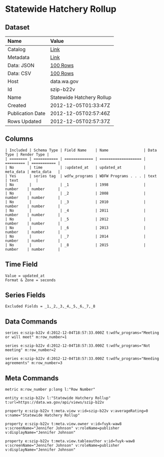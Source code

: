 # Statewide Hatchery Rollup

## Dataset

| Name | Value |
| :--- | :---- |
| Catalog | [Link](https://catalog.data.gov/dataset/statewide-hatchery-rollup-cbaab) |
| Metadata | [Link](https://data.wa.gov/api/views/szip-b22v) |
| Data: JSON | [100 Rows](https://data.wa.gov/api/views/szip-b22v/rows.json?max_rows=100) |
| Data: CSV | [100 Rows](https://data.wa.gov/api/views/szip-b22v/rows.csv?max_rows=100) |
| Host | data.wa.gov |
| Id | szip-b22v |
| Name | Statewide Hatchery Rollup |
| Created | 2012-12-05T01:33:47Z |
| Publication Date | 2012-12-05T02:57:46Z |
| Rows Updated | 2012-12-05T02:57:37Z |

## Columns

```ls
| Included | Schema Type | Field Name    | Name                | Data Type | Render Type |
| ======== | =========== | ============= | =================== | ========= | =========== |
| No       | time        | :updated_at   | updated_at          | meta_data | meta_data   |
| Yes      | series tag  | wdfw_programs | WDFW Programs . . . | text      | text        |
| No       |             | _1            | 1998                | number    | number      |
| No       |             | _2            | 2008                | number    | number      |
| No       |             | _3            | 2010                | number    | number      |
| No       |             | _4            | 2011                | number    | number      |
| No       |             | _5            | 2012                | number    | number      |
| No       |             | _6            | 2013                | number    | number      |
| No       |             | _7            | 2014                | number    | number      |
| No       |             | _8            | 2015                | number    | number      |
```

## Time Field

```ls
Value = updated_at
Format & Zone = seconds
```

## Series Fields

```ls
Excluded Fields = _1,_2,_3,_4,_5,_6,_7,_8
```

## Data Commands

```ls
series e:szip-b22v d:2012-12-04T18:57:33.000Z t:wdfw_programs="Meeting or will meet" m:row_number=1

series e:szip-b22v d:2012-12-04T18:57:33.000Z t:wdfw_programs="Not meeting" m:row_number=2

series e:szip-b22v d:2012-12-04T18:57:33.000Z t:wdfw_programs="Needing agreements" m:row_number=3
```

## Meta Commands

```ls
metric m:row_number p:long l:"Row Number"

entity e:szip-b22v l:"Statewide Hatchery Rollup" t:url=https://data.wa.gov/api/views/szip-b22v

property e:szip-b22v t:meta.view v:id=szip-b22v v:averageRating=0 v:name="Statewide Hatchery Rollup"

property e:szip-b22v t:meta.view.owner v:id=fuyk-waw8 v:screenName="Jennifer Johnson" v:roleName=publisher v:displayName="Jennifer Johnson"

property e:szip-b22v t:meta.view.tableauthor v:id=fuyk-waw8 v:screenName="Jennifer Johnson" v:roleName=publisher v:displayName="Jennifer Johnson"
```
